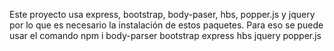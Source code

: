 Este proyecto usa express, bootstrap, body-paser, hbs, popper.js y jquery por lo que es necesario la instalación de estos paquetes. Para eso se puede usar el comando npm i body-parser bootstrap express hbs jquery popper.js